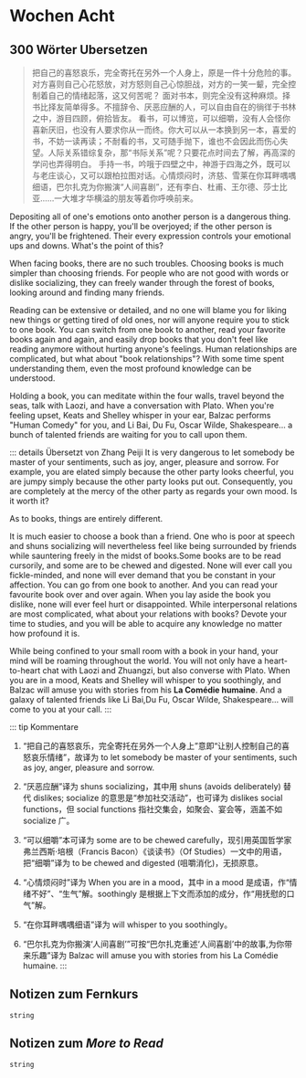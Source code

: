 # Wochen Acht

## 300 Wörter Ubersetzen

> 把自己的喜怒哀乐，完全寄托在另外一个人身上，原是一件十分危险的事。对方喜则自己心花怒放，对方怒则自己心惊胆战，对方的一笑一颦，完全控制着自己的情绪起落，这又何苦呢？
> 面对书本，则完全没有这种麻烦。择书比择友简单得多。不擅辞令、厌恶应酬的人，可以自由自在的徜徉于书林之中，游目四顾，俯拾皆友。
> 看书，可以博览，可以细嚼，没有人会怪你喜新厌旧，也没有人要求你从一而终。你大可以从一本换到另一本，喜爱的书，不妨一读再读；不耐看的书，又可随手抛下，谁也不会因此而伤心失望。人际关系错综复杂，那“书际关系”呢？只要花点时间去了解，再高深的学问也弄得明白。
> 手持一书，吟哦于四壁之中，神游于四海之外，既可以与老庄谈心，又可以跟柏拉图对话。心情烦闷时，济慈、雪莱在你耳畔喁喁细语，巴尔扎克为你搬演“人间喜剧”，还有李白、杜甫、王尔德、莎士比亚……一大堆才华横溢的朋友等着你呼唤前来。

Depositing all of one's emotions onto another person is a dangerous thing. If the other person is happy, you'll be overjoyed; if the other person is angry, you'll be frightened. Their every expression controls your emotional ups and downs. What's the point of this?

When facing books, there are no such troubles. Choosing books is much simpler than choosing friends. For people who are not good with words or dislike socializing, they can freely wander through the forest of books, looking around and finding many friends.

Reading can be extensive or detailed, and no one will blame you for liking new things or getting tired of old ones, nor will anyone require you to stick to one book. You can switch from one book to another, read your favorite books again and again, and easily drop books that you don't feel like reading anymore without hurting anyone's feelings. Human relationships are complicated, but what about "book relationships"? With some time spent understanding them, even the most profound knowledge can be understood.

Holding a book, you can meditate within the four walls, travel beyond the seas, talk with Laozi, and have a conversation with Plato. When you're feeling upset, Keats and Shelley whisper in your ear, Balzac performs "Human Comedy" for you, and Li Bai, Du Fu, Oscar Wilde, Shakespeare... a bunch of talented friends are waiting for you to call upon them.

::: details Übersetzt von Zhang Peiji
It is very dangerous to let somebody be master of your sentiments, such as joy, anger, pleasure and sorrow. For example, you are elated simply because the other party looks cheerful, you are jumpy simply because the other party looks put out. Consequently, you are completely at the mercy of the other party as regards your own mood. Is it worth it?

As to books, things are entirely different.

It is much easier to choose a book than a friend. One who is poor at speech and shuns socializing will nevertheless feel like being surrounded by friends while sauntering freely in the midst of books.Some books are to be read cursorily, and some are to be chewed and digested. None will ever call you fickle-minded, and none will ever demand that you be constant in your affection. You can go from one book to another. And you can read your favourite book over and over again. When you lay aside the book you dislike, none will ever feel hurt or disappointed. While interpersonal relations are most complicated, what about your relations with books? Devote your time to studies, and you will be able to acquire any knowledge no matter how profound it is.

While being confined to your small room with a book in your hand, your mind will be roaming throughout the world. You will not only have a heart-to-heart chat with Laozi and Zhuangzi, but also converse with Plato. When you are in a mood, Keats and Shelley will whisper to you soothingly, and Balzac will amuse you with stories from his __La Comédie humaine__. And a galaxy of talented friends like Li Bai,Du Fu, Oscar Wilde, Shakespeare... will come to you at your call.
:::

::: tip Kommentare
1. “把自己的喜怒哀乐，完全寄托在另外一个人身上”意即“让别人控制自己的喜怒哀乐情绪”，故译为 to let somebody be master of your sentiments, such as joy, anger, pleasure and sorrow.

2. “厌恶应酬”译为 shuns socializing，其中用 shuns (avoids deliberately) 替代 dislikes; socialize 的意思是“参加社交活动”，也可译为 dislikes social functions，但 social functions 指社交集会，如聚会、宴会等，涵盖不如 socialize 广。

3. “可以细嚼”本可译为 some are to be chewed carefully，现引用英国哲学家弗兰西斯·培根（Francis Bacon）《谈读书》（Of Studies）一文中的用语，把“细嚼”译为 to be chewed and digested (咀嚼消化)，无损原意。

4. “心情烦闷时”译为 When you are in a mood，其中 in a mood 是成语，作“情绪不好”、“生气”解。soothingly 是根据上下文而添加的成分，作“用抚慰的口气”解。

5. “在你耳畔喁喁细语”译为 will whisper to you soothingly。

6. “巴尔扎克为你搬演‘人间喜剧’”可按“巴尔扎克重述‘人间喜剧’中的故事,为你带来乐趣”译为 Balzac will amuse you with stories from his La Comédie humaine.
:::

## Notizen zum Fernkurs

`string`

## Notizen zum *More to Read*

`string`
